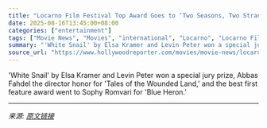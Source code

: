 ```yaml
---
title: "Locarno Film Festival Top Award Goes to ‘Two Seasons, Two Strangers’ by Sho Miyake"
date: 2025-08-16T13:45:00+08:00
categories: ["entertainment"]
tags: ["Movie News", "Movies", "international", "Locarno", "Locarno Film Festival"]
summary: "'White Snail' by Elsa Kramer and Levin Peter won a special jury prize, Abbas Fahdel the director honor for 'Tales of the Wounded Land,' and the best first feature award went to Sophy Romvari for 'Blue"
source_url: "https://www.hollywoodreporter.com/movies/movie-news/locarno-2025-award-winners-two-seasons-two-strangers-1236345364/"
---
```


'White Snail' by Elsa Kramer and Levin Peter won a special jury prize, Abbas Fahdel the director honor for 'Tales of the Wounded Land,' and the best first feature award went to Sophy Romvari for 'Blue Heron.'

---

*来源: [原文链接](https://www.hollywoodreporter.com/movies/movie-news/locarno-2025-award-winners-two-seasons-two-strangers-1236345364/)*

